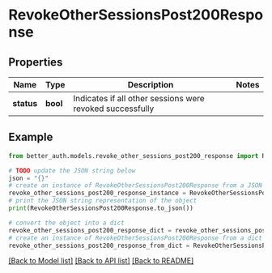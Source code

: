 # RevokeOtherSessionsPost200Response


## Properties

Name | Type | Description | Notes
------------ | ------------- | ------------- | -------------
**status** | **bool** | Indicates if all other sessions were revoked successfully | 

## Example

```python
from better_auth.models.revoke_other_sessions_post200_response import RevokeOtherSessionsPost200Response

# TODO update the JSON string below
json = "{}"
# create an instance of RevokeOtherSessionsPost200Response from a JSON string
revoke_other_sessions_post200_response_instance = RevokeOtherSessionsPost200Response.from_json(json)
# print the JSON string representation of the object
print(RevokeOtherSessionsPost200Response.to_json())

# convert the object into a dict
revoke_other_sessions_post200_response_dict = revoke_other_sessions_post200_response_instance.to_dict()
# create an instance of RevokeOtherSessionsPost200Response from a dict
revoke_other_sessions_post200_response_from_dict = RevokeOtherSessionsPost200Response.from_dict(revoke_other_sessions_post200_response_dict)
```
[[Back to Model list]](../README.md#documentation-for-models) [[Back to API list]](../README.md#documentation-for-api-endpoints) [[Back to README]](../README.md)


